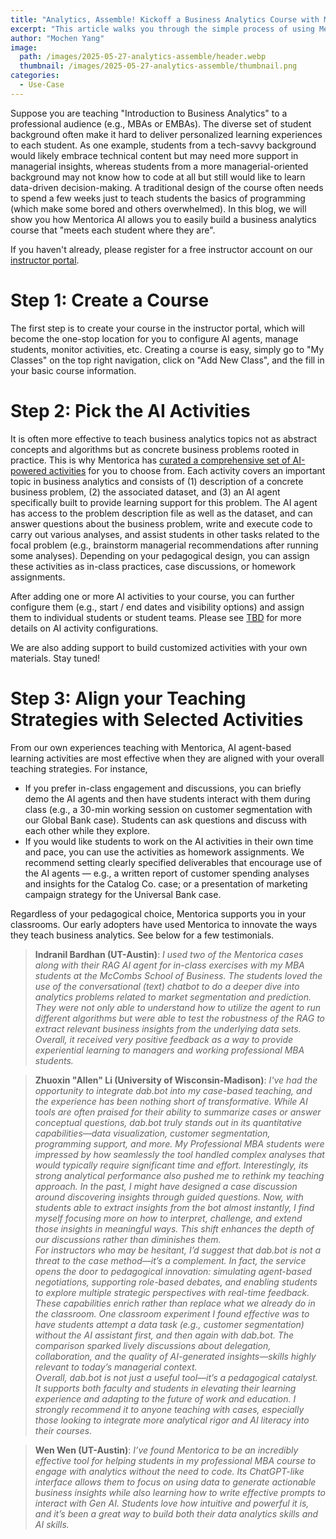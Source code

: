 ```yaml
---
title: "Analytics, Assemble! Kickoff a Business Analytics Course with Mentorica in Three Steps"
excerpt: "This article walks you through the simple process of using Mentorica for your business analytics courses."
author: "Mochen Yang"
image: 
  path: /images/2025-05-27-analytics-assemble/header.webp
  thumbnail: /images/2025-05-27-analytics-assemble/thumbnail.png
categories:
  - Use-Case
---
```


Suppose you are teaching "Introduction to Business Analytics" to a professional audience (e.g., MBAs or EMBAs). The diverse set of student background often make it hard to deliver personalized learning experiences to each student. As one example, students from a tech-savvy background would likely embrace technical content but may need more support in managerial insights, whereas students from a more managerial-oriented background may not know how to code at all but still would like to learn data-driven decision-making. A traditional design of the course often needs to spend a few weeks just to teach students the basics of programming (which make some bored and others overwhelmed). In this blog, we will show you how Mentorica AI allows you to easily build a business analytics course that "meets each student where they are".

If you haven't already, please register for a free instructor account on our [instructor portal](https://instructor.dab.bot). 

# Step 1: Create a Course

The first step is to create your course in the instructor portal, which will become the one-stop location for you to configure AI agents, manage students, monitor activities, etc. Creating a course is easy, simply go to "My Classes" on the top right navigation, click on "Add New Class", and the fill in your basic course information.

# Step 2: Pick the AI Activities

It is often more effective to teach business analytics topics not as abstract concepts and algorithms but as concrete business problems rooted in practice. This is why Mentorica has [curated a comprehensive set of AI-powered activities](https://mentorica.ai/for-instructors) for you to choose from. Each activity covers an important topic in business analytics and consists of (1) description of a concrete business problem, (2) the associated dataset, and (3) an AI agent specifically built to provide learning support for this problem. The AI agent has access to the problem description file as well as the dataset, and can answer questions about the business problem, write and execute code to carry out various analyses, and assist students in other tasks related to the focal problem (e.g., brainstorm managerial recommendations after running some analyses). Depending on your pedagogical design, you can assign these activities as in-class practices, case discussions, or homework assignments.

After adding one or more AI activities to your course, you can further configure them (e.g., start / end dates and visibility options) and assign them to individual students or student teams. Please see [TBD](TBD) for more details on AI activity configurations. 

We are also adding support to build customized activities with your own materials. Stay tuned!

# Step 3: Align your Teaching Strategies with Selected Activities

From our own experiences teaching with Mentorica, AI agent-based learning activities are most effective when they are aligned with your overall teaching strategies. For instance,
- If you prefer in-class engagement and discussions, you can briefly demo the AI agents and then have students interact with them during class (e.g., a 30-min working session on customer segmentation with our Global Bank case). Students can ask questions and discuss with each other while they explore.
- If you would like students to work on the AI activities in their own time and pace, you can use the activities as homework assignments. We recommend setting clearly specified deliverables that encourage use of the AI agents — e.g., a written report of customer spending analyses and insights for the Catalog Co. case; or a presentation of marketing campaign strategy for the Universal Bank case.

Regardless of your pedagogical choice, Mentorica supports you in your classrooms. Our early adopters have used Mentorica to innovate the ways they teach business analytics. See below for a few testimonials.

> **Indranil Bardhan (UT-Austin)**: _I used two of the Mentorica cases along with their RAG AI agent for in-class exercises with my MBA students at the McCombs School of Business. The students loved the use of the conversational (text) chatbot to do a deeper dive into analytics problems related to market segmentation and prediction. They were not only able to understand how to utilize the agent to run different algorithms but were able to test the robustness of the RAG to extract relevant business insights from the underlying data sets. Overall, it received very positive feedback as a way to provide experiential learning to managers and working professional MBA students._

> **Zhuoxin \"Allen\" Li (University of Wisconsin-Madison)**: _I've had the opportunity to integrate dab.bot into my case-based teaching, and the experience has been nothing short of transformative. While AI tools are often praised for their ability to summarize cases or answer conceptual questions, dab.bot truly stands out in its quantitative capabilities—data visualization, customer segmentation, programming support, and more. My Professional MBA students were impressed by how seamlessly the tool handled complex analyses that would typically require significant time and effort. Interestingly, its strong analytical performance also pushed me to rethink my teaching approach. In the past, I might have designed a case discussion around discovering insights through guided questions. Now, with students able to extract insights from the bot almost instantly, I find myself focusing more on how to interpret, challenge, and extend those insights in meaningful ways. This shift enhances the depth of our discussions rather than diminishes them.  
For instructors who may be hesitant, I’d suggest that dab.bot is not a threat to the case method—it’s a complement. In fact, the service opens the door to pedagogical innovation: simulating agent-based negotiations, supporting role-based debates, and enabling students to explore multiple strategic perspectives with real-time feedback. These capabilities enrich rather than replace what we already do in the classroom. One classroom experiment I found effective was to have students attempt a data task (e.g., customer segmentation) without the AI assistant first, and then again with dab.bot. The comparison sparked lively discussions about delegation, collaboration, and the quality of AI-generated insights—skills highly relevant to today’s managerial context.  
Overall, dab.bot is not just a useful tool—it’s a pedagogical catalyst. It supports both faculty and students in elevating their learning experience and adapting to the future of work and education. I strongly recommend it to anyone teaching with cases, especially those looking to integrate more analytical rigor and AI literacy into their courses._

> **Wen Wen (UT-Austin)**: _I’ve found Mentorica to be an incredibly effective tool for helping students in my professional MBA course to engage with analytics without the need to code. Its ChatGPT-like interface allows them to focus on using data to generate actionable business insights while also learning how to write effective prompts to interact with Gen AI. Students love how intuitive and powerful it is, and it’s been a great way to build both their data analytics skills and AI skills._